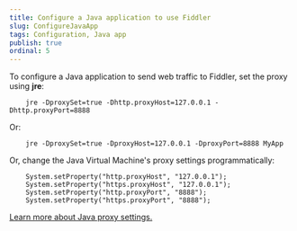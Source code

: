 ```yaml
---
title: Configure a Java application to use Fiddler
slug: ConfigureJavaApp
tags: Configuration, Java app
publish: true
ordinal: 5
---
```


To configure a Java application to send web traffic to Fiddler, set the proxy using **jre**:

		jre -DproxySet=true -Dhttp.proxyHost=127.0.0.1 -Dhttp.proxyPort=8888

Or:

		jre -DproxySet=true -DproxyHost=127.0.0.1 -DproxyPort=8888 MyApp

Or, change the Java Virtual Machine's proxy settings programmatically:

		System.setProperty("http.proxyHost", "127.0.0.1");
		System.setProperty("https.proxyHost", "127.0.0.1");
		System.setProperty("http.proxyPort", "8888");
		System.setProperty("https.proxyPort", "8888");

[Learn more about Java proxy settings.][1]

[1]: http://java.sun.com/j2se/1.5.0/docs/guide/net/proxies.html. 
